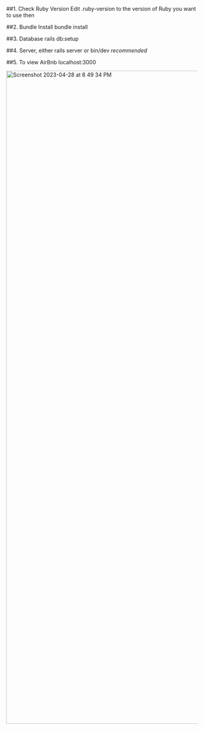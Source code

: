 ##1. Check Ruby Version
Edit .ruby-version to the version of Ruby you want to use then 

##2. Bundle Install
bundle install

##3. Database
rails db:setup 

##4. Server, either
rails server 
or 
bin/dev *recommended*

##5. To view AirBnb
localhost:3000


<img width="1722" alt="Screenshot 2023-04-28 at 8 49 34 PM" src="https://user-images.githubusercontent.com/117698398/235278210-c54addb7-a620-40e7-9d5c-996628ba908e.png">
